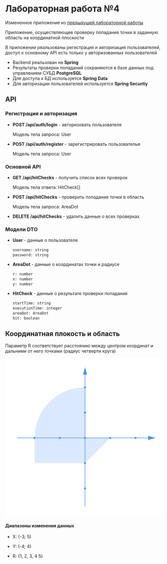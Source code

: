 # Лабораторная работа №4

Измененное приложение из [предыдущей лабораторной работы](https://github.com/killreal777/web-lab3)

Приложение, осуществляющее проверку попадания точки в заданную область на координатной плоскости

В приложении реальзованы регистрация и авторизация пользователей, доступ к основному API есть только у авторизованных пользователей

- Backend реальзован на __Spring__
- Результаты проверки попаданий сохраняются в базе данных под управлением СУБД __PostgreSQL__
- Для доступа к БД используется __Spring Data__
- Для авторизации пользователей используется __Spring Security__

## API

### Регистрация и авторизация

- __POST /api/auth/login__ - авторизовать пользователя

    Модель тела запроса: User

- __POST /api/auth/register__ - зарегистрировать пользователья

    Модель тела запроса: User

### Основной API

- __GET /api/hitChecks__ - получить список всех проверок

    Модель тела ответа: HitCheck[]

- __POST /api/hitChecks__ - проверить попадание точки в область
    
    Модель тела запроса: AreaDot

- __DELETE /api/hitChecks__ - удалить данные о всех проверках

### Модели DTO

- __User__ - данные о пользователе
    ```
    username: string
    password: string
    ```

- __AreaDot__ - данные о координатах точки и радиусе
    ```
    r: number
    x: number
    y: number
    ```

- __HitCheck__ - данные о результате проверки попадания
    ```
    startTime: string
    executionTime: integer
    areaDot: AreaDot
    hit: boolean
    ```


## Координатная плокость и область

Параметр R соответствует расстоянию между центром координат и дальними от него точками (радиус четверти круга)

![AREA_SVG](area.svg)

#### Диапазоны изменения данных

- X: (-3; 5)

- Y: (-4; 4)

- R: {1, 2, 3, 4 5}

